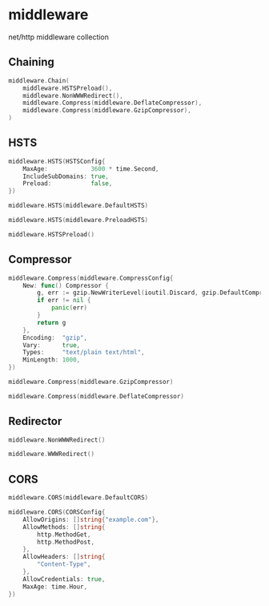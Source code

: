 # middleware

net/http middleware collection

## Chaining

```go
middleware.Chain(
    middleware.HSTSPreload(),
    middleware.NonWWWRedirect(),
    middleware.Compress(middleware.DeflateCompressor),
    middleware.Compress(middleware.GzipCompressor),
)
```

## HSTS

```go
middleware.HSTS(HSTSConfig{
    MaxAge:            3600 * time.Second,
    IncludeSubDomains: true,
    Preload:           false,
})
```

```go
middleware.HSTS(middleware.DefaultHSTS)
```

```go
middleware.HSTS(middleware.PreloadHSTS)
```

```go
middleware.HSTSPreload()
```

## Compressor

```go
middleware.Compress(middleware.CompressConfig{
    New: func() Compressor {
        g, err := gzip.NewWriterLevel(ioutil.Discard, gzip.DefaultCompression)
        if err != nil {
            panic(err)
        }
        return g
    },
    Encoding:  "gzip",
    Vary:      true,
    Types:     "text/plain text/html",
    MinLength: 1000,
})
```

```go
middleware.Compress(middleware.GzipCompressor)
```

```go
middleware.Compress(middleware.DeflateCompressor)
```

## Redirector

```go
middleware.NonWWWRedirect()
```

```go
middleware.WWWRedirect()
```

## CORS

```go
middleware.CORS(middleware.DefaultCORS)
```

```go
middleware.CORS(CORSConfig{
    AllowOrigins: []string{"example.com"},
    AllowMethods: []string{
        http.MethodGet,
        http.MethodPost,
    },
    AllowHeaders: []string{
        "Content-Type",
    },
    AllowCredentials: true,
    MaxAge: time.Hour,
})
```
